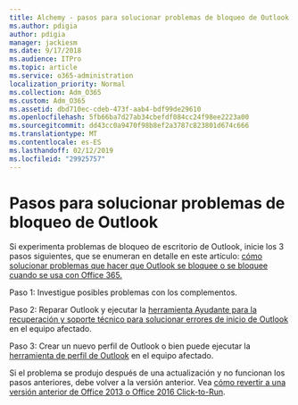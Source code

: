 ```yaml
---
title: Alchemy - pasos para solucionar problemas de bloqueo de Outlook
ms.author: pdigia
author: pdigia
manager: jackiesm
ms.date: 9/17/2018
ms.audience: ITPro
ms.topic: article
ms.service: o365-administration
localization_priority: Normal
ms.collection: Adm_O365
ms.custom: Adm_O365
ms.assetid: dbd710ec-cdeb-473f-aab4-bdf99de29610
ms.openlocfilehash: 5fb66ba7d27ab34cbefdf084cc24f98ee2223a00
ms.sourcegitcommit: dd43cc0a9470f98b8ef2a3787c823801d674c666
ms.translationtype: MT
ms.contentlocale: es-ES
ms.lasthandoff: 02/12/2019
ms.locfileid: "29925757"
---
```

# <a name="outlook-crash-troubleshooting-steps"></a>Pasos para solucionar problemas de bloqueo de Outlook

Si experimenta problemas de bloqueo de escritorio de Outlook, inicie los 3 pasos siguientes, que se enumeran en detalle en este artículo: [cómo solucionar problemas que hacer que Outlook se bloquee o se bloquee cuando se usa con Office 365.](https://support.microsoft.com/help/2413813/how-to-troubleshoot-issues-that-cause-outlook-to-crash-or-hang-when-us)
  
Paso 1: Investigue posibles problemas con los complementos.
  
Paso 2: Reparar Outlook y ejecutar la [herramienta Ayudante para la recuperación y soporte técnico para solucionar errores de inicio de Outlook](https://aka.ms/SaRA-OutlookWontStart) en el equipo afectado. 
  
Paso 3: Crear un nuevo perfil de Outlook o bien puede ejecutar la [herramienta de perfil de Outlook](https://aka.ms/SaRA-OutlookSetupProfile) en el equipo afectado. 
  
Si el problema se produjo después de una actualización y no funcionan los pasos anteriores, debe volver a la versión anterior. Vea [cómo revertir a una versión anterior de Office 2013 o Office 2016 Click-to-Run](https://support.microsoft.com/help/2770432).
  

